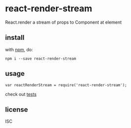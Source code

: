 # react-render-stream

React.render a stream of props to Component at element

## install

with [npm](http://npmjs.org), do:

```
npm i --save react-render-stream
```

## usage

```
var reactRenderStream = require('react-render-stream');
```

check out [tests](https://github.com/ahdinosaur/react-render-stream/blob/master/test.js)

## license

ISC
